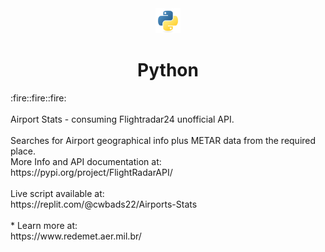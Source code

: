<div align="center">
<img src="https://github.com/devicons/devicon/blob/master/icons/python/python-original.svg" title="Python" alt="Python" width="40" height="40"/><h1>Python</h1>
</div>
:fire::fire::fire:
<br>
<br>
Airport Stats - consuming Flightradar24 unofficial API.<br>
<br>
Searches for Airport geographical info plus METAR data from the required place.<br>
More Info and API documentation at:<br>
https://pypi.org/project/FlightRadarAPI/
<br>
<br>
Live script available at:<br>
https://replit.com/@cwbads22/Airports-Stats<br>
<br>
* Learn more at:<br>
https://www.redemet.aer.mil.br/
